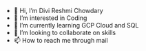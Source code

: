 - 👋 Hi, I’m Divi Reshmi Chowdary
- 👀 I’m interested in Coding 
- 🌱 I’m currently learning GCP Cloud and SQL 
- 💞️ I’m looking to collaborate on skills
- 📫 How to reach me through mail

<!---
reshmi611/reshmi611 is a ✨ special ✨ repository because its `README.md` (this file) appears on your GitHub profile.
You can click the Preview link to take a look at your changes.
--->
